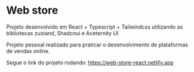 # Web store

Projeto desenvolvido em React + Typescript + Tailwindcss utilizando as bibliotecas zustand, Shadcnui e Aceternity UI

Projeto pessoal realizado para praticar o desenvolvimento de plataformas de vendas online.

Segue o link do projeto rodando: https://web-store-react.netlify.app
